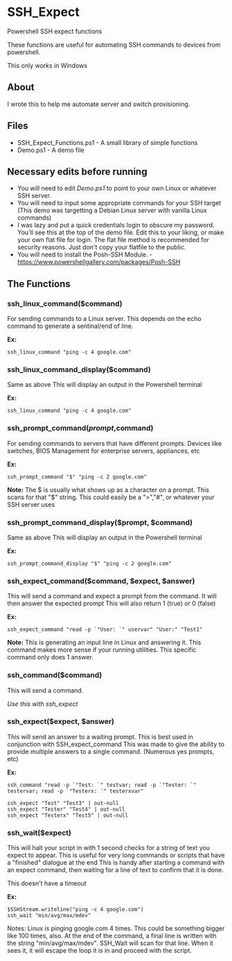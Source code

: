 # SSH_Expect
Powershell SSH expect functions

These functions are useful for automating SSH commands to devices from powershell.

This only works in Windows

## About
I wrote this to help me automate server and switch provisioning.

## Files
- SSH_Expect_Functions.ps1 - A small library of simple functions
- Demo.ps1 - A demo file 

## Necessary edits before running
- You will need to edit *Demo.ps1* to point to your own Linux or whatever SSH server.
- You will need to input some appropriate commands for your SSH target (This demo was targetting a Debian Linux server with vanilla Linux commands)
- I was lazy and put a quick credentials login to obscure my password. You'll see this at the top of the demo file. Edit this to your liking, or make your own flat file for login. The flat file method is recommended for security reasons. Just don't copy your flatfile to the public.
- You will need to install the Posh-SSH Module. - https://www.powershellgallery.com/packages/Posh-SSH

## The Functions

### ssh_linux_command($command)
For sending commands to a Linux server. This depends on the echo command to generate a sentinal/end of line.  
  
**Ex:**

	ssh_linux_command "ping -c 4 google.com"

### ssh_linux_command_display($command)
Same as above
This will display an output in the Powershell terminal

**Ex:**

	ssh_linux_command "ping -c 4 google.com"

### ssh_prompt_command($prompt,$command)
For sending commands to servers that have different prompts.
Devices like switches, BIOS Management for enterprise servers, appliances, etc  
  
**Ex:**

	ssh_prompt_command "$" "ping -c 2 google.com"

**Note:** The $ is usually what shows up as a character on a prompt. This scans for that "$" string. This could easily be a ">","#", or whatever your SSH server uses

### ssh_prompt_command_display($prompt, $command)
Same as above
This will display an output in the Powershell terminal

**Ex:**

	ssh_prompt_command_display "$" "ping -c 2 google.com"

### ssh_expect_command($command, $expect, $answer)
This will send a command and expect a prompt from the command. It will then answer the expected prompt
This will also return 1 (true) or 0 (false)

**Ex:**

	ssh_expect_command "read -p `"User: `" uservar" "User:" "Test1"

**Note:** This is generating an input line in Linux and answering it. This command makes more sense if your running utilities. This specific command only does 1 answer.

### ssh_command($command)
This will send a command.

_Use this with ssh_expect_

### ssh_expect($expect, $answer)
This will send an answer to a waiting prompt.
This is best used in conjunction with SSH_expect_command
This was made to give the ability to provide multiple answers to a single command. (Numerous yes prompts, etc)

**Ex:**

	ssh_command "read -p `"Test: `" testvar; read -p `"Tester: `" testervar; read -p `"Testerx: `" testerxvar"

	ssh_expect "Test" "Test3" | out-null
	ssh_expect "Tester" "Test4" | out-null
	ssh_expect "Testerx" "Test5" | out-null

### ssh_wait($expect)
This will halt your script in with 1 second checks for a string of text you expect to appear.
This is useful for very long commands or scripts that have a "finished" dialogue at the end
This is handy after starting a command with an expect command, then waiting for a line of text to confirm that it is done.

This doesn't have a timeout

**Ex:**

	$SSHStream.writeline("ping -c 4 google.com")
	ssh_wait "min/avg/max/mdev"

Notes: Linux is pinging google.com 4 times. This could be something bigger like 100 times, also. At the end of the command, a final line is written with the string "min/avg/max/mdev". SSH_Wait will scan for that line. When it sees it, it will escape the loop it is in and proceed with the script.
